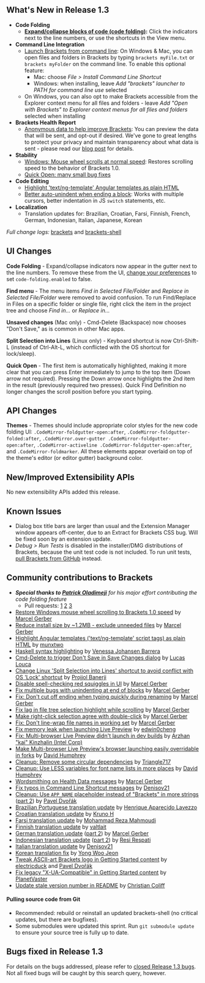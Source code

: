 
What's New in Release 1.3
-------------------------
* **Code Folding**
    * **[Expand/collapse blocks of code (code folding)](https://github.com/adobe/brackets/pull/10792):** Click the indicators next to the line numbers, or use the shortcuts in the View menu.
* **Command Line Integration**
    * [Launch Brackets from command line](https://github.com/adobe/brackets/wiki/Command-Line-Arguments): On Windows & Mac, you can open files and folders in Brackets by typing `brackets myFile.txt` or `brackets myFolder` on the command line. To enable this optional feature:
        - Mac: choose _File > Install Command Line Shortcut_
        - Windows: when installing, leave _Add "brackets" launcher to PATH for command line use_ selected
    * On Windows, you can also opt to make Brackets accessible from the Explorer context menu for all files and folders - leave _Add "Open with Brackets" to Explorer context menus for all files and folders_ selected when installing
* **Brackets Health Report**
    * [Anonymous data to help improve Brackets](https://github.com/adobe/brackets/wiki/Health-Data): You can preview the data that will be sent, and opt-out if desired. We've gone to great lengths to protect your privacy and maintain transparency about what data is sent - please read our [blog post](http://blog.brackets.io/2015/03/27/introducing-brackets-health-report/) for details.
* **Stability**
    * [Windows: Mouse wheel scrolls at normal speed](https://github.com/adobe/brackets/pull/10681): Restores scrolling speed to the behavior of Brackets 1.0.
    * [Quick Open: many small bug fixes](https://github.com/adobe/brackets/pull/7227)
* **Code Editing**
    * [Highlight 'text/ng-template' Angular templates as plain HTML](https://github.com/adobe/brackets/pull/10666)
    * [Better auto-unindent when ending a block](https://github.com/adobe/brackets/pull/9387): Works with multiple cursors, better indentation in JS `switch` statements, etc.
* **Localization**
    * Translation updates for: Brazilian, Croatian, Farsi, Finnish, French, German, Indonesian, Italian, Japanese, Korean


_Full change logs:_ [brackets](https://github.com/adobe/brackets/compare/release-1.2...release-1.3#commits_bucket) and [brackets-shell](https://github.com/adobe/brackets-shell/compare/release-1.2...release-1.3#commits_bucket)


UI Changes
----------
**Code Folding** - Expand/collapse indicators now appear in the gutter next to the line numbers. To remove these from the UI, [change your preferences](https://github.com/adobe/brackets/wiki/How-to-Use-Brackets#preferences) to set `code-folding.enabled` to false.

**Find menu** - The menu items _Find in Selected File/Folder_ and _Replace in Selected File/Folder_ were removed to avoid confusion. To run Find/Replace in Files on a specific folder or single file, right click the item in the project tree and choose _Find in..._ or _Replace in..._

**Unsaved changes** (Mac only) - Cmd-Delete (Backspace) now chooses "Don't Save," as is common in other Mac apps.

**Split Selection into Lines** (Linux only) - Keyboard shortcut is now Ctrl-Shift-L (instead of Ctrl-Alt-L, which conflicted with the OS shortcut for lock/sleep).

**Quick Open** - The first item is automatically highlighted, making it more clear that you can press Enter immediately to jump to the top item (Down arrow not required). Pressing the Down arrow once highlights the 2nd item in the result (previously required two presses). Quick Find Definition no longer changes the scroll position before you start typing.

API Changes
-----------
**Themes** - Themes should include appropriate color styles for the new code folding UI: `.CodeMirror-foldgutter-open:after`, `.CodeMirror-foldgutter-folded:after`, `.CodeMirror.over-gutter .CodeMirror-foldgutter-open:after`, `.CodeMirror-activeline .CodeMirror-foldgutter-open:after`, and `.CodeMirror-foldmarker`. All these elements appear overlaid on top of the theme's editor (or editor gutter) background color.

New/Improved Extensibility APIs
-------------------------------
No new extensibility APIs added this release.


Known Issues
------------
* Dialog box title bars are larger than usual and the Extension Manager window appears off-center, due to an Extract for Brackets CSS bug. Will be fixed soon by an extension update.
* _Debug > Run Tests_ is disabled in the installer/DMG distributions of Brackets, because the unit test code is not included. To run unit tests, [pull Brackets from GitHub](https://github.com/adobe/brackets/wiki/How-to-Hack-on-Brackets#wiki-getcode) instead.


Community contributions to Brackets
-----------------------------------
* _**Special thanks to [Patrick Oladimeji](https://github.com/thehogfather)** for his major effort contributing the code folding feature_
    * Pull requests: [1](https://github.com/adobe/brackets/pull/10792) [2](https://github.com/adobe/brackets/pull/10850) [3](https://github.com/adobe/brackets/pull/10914)
* [Restore Windows mouse wheel scrolling to Brackets 1.0 speed](https://github.com/adobe/brackets/pull/10930) by [Marcel Gerber](https://github.com/MarcelGerber)
* [Reduce install size by ~1.2MB - exclude unneeded files](https://github.com/adobe/brackets/pull/10219) by [Marcel Gerber](https://github.com/MarcelGerber)
* [Highlight Angular templates ('text/ng-template' script tags) as plain HTML](https://github.com/adobe/brackets/pull/10666) by [munxtwo](https://github.com/munxtwo)
* [Haskell syntax highlighting](https://github.com/adobe/brackets/pull/10844) by [Venessa Johansen Barrera](https://github.com/VenessaJohansenBarrera)
* [Cmd-Delete to trigger Don't Save in Save Changes dialog](https://github.com/adobe/brackets/pull/10459) by [Lucas Louca](https://github.com/lucaslouca)
* [Change Linux 'Split Selection into Lines' shortcut to avoid conflict with OS 'Lock' shortcut](https://github.com/adobe/brackets/pull/10742) by [Projjol Banerji](https://github.com/Projjol)
* [Disable spell-checking red squiggles in UI](https://github.com/adobe/brackets/pull/10321) by [Marcel Gerber](https://github.com/MarcelGerber)
* [Fix multiple bugs with unindenting at end of blocks](https://github.com/adobe/brackets/pull/9387) by [Marcel Gerber](https://github.com/MarcelGerber)
* [Fix: Don't cut off ending when typing quickly during renaming](https://github.com/adobe/brackets/pull/10648) by [Marcel Gerber](https://github.com/MarcelGerber)
* [Fix lag in file tree selection highlight while scrolling](https://github.com/adobe/brackets/pull/10689) by [Marcel Gerber](https://github.com/MarcelGerber)
* [Make right-click selection agree with double-click](https://github.com/adobe/brackets/pull/9001) by [Marcel Gerber](https://github.com/MarcelGerber)
* [Fix: Don't line-wrap file names in working set](https://github.com/adobe/brackets/pull/10709) by [Marcel Gerber](https://github.com/MarcelGerber)
* [Fix memory leak when launching Live Preview](https://github.com/adobe/brackets-shell/pull/504) by [edwin0cheng](https://github.com/edwin0cheng)
* [Fix: Multi-browser Live Preview didn't launch in dev builds](https://github.com/adobe/brackets/pull/10267) by [Arzhan "kai" Kinzhalin (Intel Corp)](https://github.com/busykai)
* [Make Multi-browser Live Preview's browser launching easily overridable in forks](https://github.com/adobe/brackets/pull/10558) by [David Humphrey](https://github.com/humphd)
* [Cleanup: Remove some circular dependencies](https://github.com/adobe/brackets/pull/10641) by [Triangle717](https://github.com/le717)
* [Cleanup: Use LESS variables for font name lists in more places](https://github.com/adobe/brackets/pull/10727) by [David Humphrey](https://github.com/humphd)
* [Wordsmithing on Health Data messages](https://github.com/adobe/brackets/pull/10833) by [Marcel Gerber](https://github.com/MarcelGerber)
* [Fix typos in Command Line Shortcut messages](https://github.com/adobe/brackets/pull/10875) by [Denisov21](https://github.com/Denisov21)
* [Cleanup: Use `APP_NAME` placeholder instead of "Brackets" in more strings](https://github.com/adobe/brackets/pull/10800) ([part 2](https://github.com/adobe/brackets/pull/10934)) by [Pavel Dvořák](https://github.com/dvorapa)
* [Brazilian Portuguese translation update](https://github.com/adobe/brackets/pull/10771) by [Henrique Aparecido Lavezzo](https://github.com/Rynaro)
* [Croatian translation update](https://github.com/adobe/brackets/pull/10736) by [Kruno H](https://github.com/diomed)
* [Farsi translation update](https://github.com/adobe/brackets/pull/10254) by [Mohammad Reza Mahmoudi](https://github.com/Rezaaa)
* [Finnish translation update](https://github.com/adobe/brackets/pull/10892) by [valtlait](https://github.com/valtlait)
* [German translation update](https://github.com/adobe/brackets/pull/10925) ([part 2](https://github.com/adobe/brackets/pull/10955)) by [Marcel Gerber](https://github.com/MarcelGerber)
* [Indonesian translation update](https://github.com/adobe/brackets/pull/10713) ([part 2](https://github.com/adobe/brackets/pull/10793)) by [Resi Respati](https://github.com/resir014)
* [Italian translation update](https://github.com/adobe/brackets/pull/10874) by [Denisov21](https://github.com/Denisov21)
* [Korean translation fix](https://github.com/adobe/brackets/pull/10477) by [Yong Woo Jeon](https://github.com/mixed)
* [Tweak ASCII-art Brackets logo in Getting Started content](https://github.com/adobe/brackets/pull/10797) by [electricduck](https://github.com/electricduck) and [Pavel Dvořák](https://github.com/dvorapa)
* [Fix legacy "X-UA-Compatible" in Getting Started content](https://github.com/adobe/brackets/pull/10694) by [PlanetVaster](https://github.com/PlanetVaster)
* [Update stale version number in README](https://github.com/adobe/brackets/pull/10690) by [Christian Coliff](https://github.com/coliff)

#### Pulling source code from Git
* Recommended: rebuild or reinstall an updated brackets-shell (no critical updates, but there are bugfixes).
* Some submodules were updated this sprint. Run `git submodule update` to ensure your source tree is fully up to date.


Bugs fixed in Release 1.3
-------------------------
For details on the bugs addressed, please refer to [closed Release 1.3 bugs](https://github.com/adobe/brackets/issues?q=is%3Aclosed+milestone%3A%22Release+1.3%22). Not all fixed bugs will be caught by this search query, however.